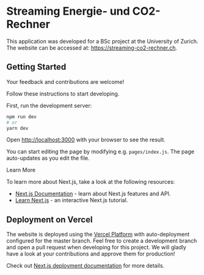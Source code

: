 # Streaming Energie- und CO2-Rechner


This application was developed for a BSc project at the University of Zurich. The website can be accessed at: https://streaming-co2-rechner.ch.

## Getting Started

Your feedback and contributions are welcome!

Follow these instructions to start developing.

First, run the development server:

```bash
npm run dev
# or
yarn dev
```

Open [http://localhost:3000](http://localhost:3000) with your browser to see the result.

You can start editing the page by modifying e.g. `pages/index.js`. The page auto-updates as you edit the file.

Learn More

To learn more about Next.js, take a look at the following resources:

- [Next.js Documentation](https://nextjs.org/docs) - learn about Next.js features and API.
- [Learn Next.js](https://nextjs.org/learn) - an interactive Next.js tutorial.

## Deployment on Vercel

The website is deployed using the [Vercel Platform](https://vercel.com/new?utm_medium=default-template&filter=next.js&utm_source=create-next-app&utm_campaign=create-next-app-readme) with auto-deployment configured for the master branch. Feel free to create a development branch and open a pull request when developing for this project. We will gladly have a look at your contributions and approve them for production!

Check out [Next.js deployment documentation](https://nextjs.org/docs/deployment) for more details.
